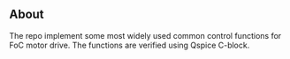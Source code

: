 About
------------

The repo implement some most widely used common control functions for FoC motor drive. 
The functions are verified using Qspice C-block.
